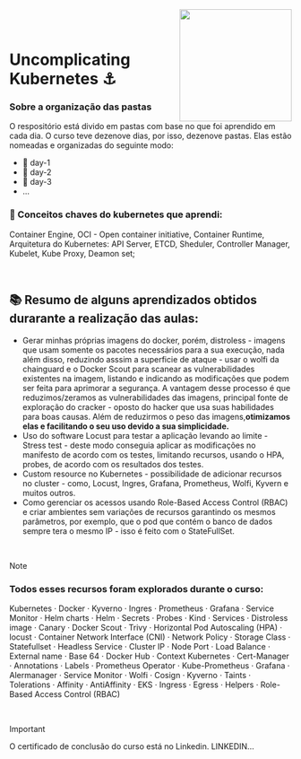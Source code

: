 <img align="right" src="https://github.com/user-attachments/assets/14098921-eebb-463f-9dd5-23f0f6f85a0a" width="200"> 
</br></br>

# Uncomplicating Kubernetes ⚓     

### Sobre a organização das pastas 
O respositório está divido em pastas com base no que foi aprendido em cada dia. O curso teve dezenove dias, por isso, dezenove pastas. Elas estão nomeadas e organizadas do seguinte modo: 
- 📁 day-1
- 📁 day-2
- 📁 day-3
- ...
### 🔑 Conceitos chaves do kubernetes que aprendi: 
Container Engine, OCI - Open container initiative, Container Runtime, Arquitetura do Kubernetes: API Server, ETCD, Sheduler, Controller Manager,  Kubelet, Kube Proxy, Deamon set; 

</br>

## 📚 Resumo de alguns aprendizados obtidos durarante a realização das aulas:
- Gerar minhas próprias imagens do docker, porém, distroless - imagens que usam somente os pacotes necessários para a sua execução, nada além disso, reduzindo asssim a superficie de ataque - usar o wolfi da chainguard e o Docker Scout para scanear as vulnerabilidades existentes na imagem, listando e indicando as modificações que podem ser feita para aprimorar a segurança. A vantagem desse processo é que reduzimos/zeramos as vulnerabilidades das imagens, principal fonte de exploração do cracker - oposto do hacker que usa suas habilidades para boas causas. Além de reduzirmos o peso das imagens,**otimizamos elas e facilitando o seu uso devido a sua simplicidade.**
- Uso do software Locust para testar a aplicação levando ao limite - Stress test - deste modo conseguia aplicar as modificações no manifesto de acordo com os testes, limitando recursos, usando o HPA, probes, de acordo com os resultados dos testes.
- Custom resource no Kubernetes - possibilidade de adicionar recursos no cluster - como, Locust, Ingres, Grafana, Prometheus, Wolfi, Kyvern e muitos outros.
- Como gerenciar os acessos usando Role-Based Access Control (RBAC) e criar ambientes sem variações de recursos garantindo os mesmos parâmetros, por exemplo, que o pod que contém o banco de dados sempre tera o mesmo IP - isso é feito com o StateFullSet.

</br>

> [!NOTE]
> ### Todos esses recursos foram explorados durante o curso:
> Kubernetes · Docker · Kyverno · Ingres · Prometheus · Grafana · Service Monitor · Helm charts · Helm  · Secrets · Probes · Kind · Services · Distroless image · Canary · Docker Scout · Trivy · Horizontal Pod Autoscaling (HPA) · locust · Container Network Interface (CNI) · Network Policy · Storage Class · Statefullset · Headless Service · Cluster IP · Node Port · Load Balance · External name · Base 64 · Docker Hub · Context Kubernetes · Cert-Manager · Annotations · Labels · Prometheus Operator · Kube-Prometheus · Grafana · Alermanager · Service Monitor · Wolfi · Cosign · Kyverno · Taints · Tolerations · Affinity · AntiAffinity · EKS · Ingress · Egress · Helpers · Role-Based Access Control (RBAC)

</br>

> [!IMPORTANT]
> O certificado de conclusão do curso está no Linkedin. LINKEDIN...

